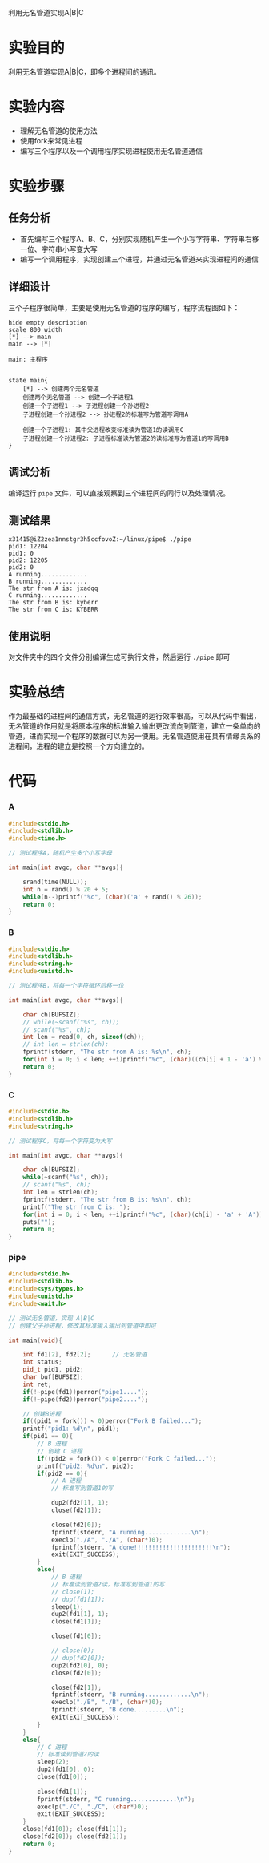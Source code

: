 利用无名管道实现A|B|C

# 实验目的

利用无名管道实现A|B|C，即多个进程间的通讯。

# 实验内容

+ 理解无名管道的使用方法
+ 使用fork来常见进程
+ 编写三个程序以及一个调用程序实现进程使用无名管道通信

# 实验步骤

## 任务分析

+ 首先编写三个程序A、B、C，分别实现随机产生一个小写字符串、字符串右移一位、字符串小写变大写
+ 编写一个调用程序，实现创建三个进程，并通过无名管道来实现进程间的通信

## 详细设计

三个子程序很简单，主要是使用无名管道的程序的编写，程序流程图如下：

```plantuml{cmd=true hide=true}
hide empty description
scale 800 width
[*] --> main
main --> [*]

main: 主程序


state main{
    [*] --> 创建两个无名管道
    创建两个无名管道 --> 创建一个子进程1
    创建一个子进程1 --> 子进程创建一个孙进程2
    子进程创建一个孙进程2 --> 孙进程2的标准写为管道写调用A

    创建一个子进程1: 其中父进程改变标准读为管道1的读调用C
    子进程创建一个孙进程2: 子进程标准读为管道2的读标准写为管道1的写调用B
}
```

## 调试分析

编译运行 ``pipe`` 文件，可以直接观察到三个进程间的同行以及处理情况。

## 测试结果

```shell
x31415@iZ2zea1nnstgr3h5ccfovoZ:~/linux/pipe$ ./pipe 
pid1: 12204
pid1: 0
pid2: 12205
pid2: 0
A running.............
B running.............
The str from A is: jxadqq
C running.............
The str from B is: kyberr
The str from C is: KYBERR
```

## 使用说明

对文件夹中的四个文件分别编译生成可执行文件，然后运行 ``./pipe`` 即可

# 实验总结

作为最基础的进程间的通信方式，无名管道的运行效率很高，可以从代码中看出，无名管道的作用就是将原本程序的标准输入输出更改流向到管道，建立一条单向的管道，进而实现一个程序的数据可以为另一使用。无名管道使用在具有情缘关系的进程间，进程的建立是按照一个方向建立的。

# 代码

### A

```cpp
#include<stdio.h>
#include<stdlib.h>
#include<time.h>

// 测试程序A，随机产生多个小写字母

int main(int avgc, char **avgs){

    srand(time(NULL));
    int n = rand() % 20 + 5;
    while(n--)printf("%c", (char)('a' + rand() % 26));
    return 0;
}
```

### B

```cpp
#include<stdio.h>
#include<stdlib.h>
#include<string.h>
#include<unistd.h>

// 测试程序B，将每一个字符循环后移一位

int main(int avgc, char **avgs){

    char ch[BUFSIZ];
    // while(~scanf("%s", ch));
    // scanf("%s", ch);
    int len = read(0, ch, sizeof(ch));
    // int len = strlen(ch);
    fprintf(stderr, "The str from A is: %s\n", ch);
    for(int i = 0; i < len; ++i)printf("%c", (char)((ch[i] + 1 - 'a') % 26 + 'a'));
    return 0;
}
```

### C 

```cpp
#include<stdio.h>
#include<stdlib.h>
#include<string.h>

// 测试程序C，将每一个字符变为大写

int main(int avgc, char **avgs){

    char ch[BUFSIZ];
    while(~scanf("%s", ch));
    // scanf("%s", ch);
    int len = strlen(ch);
    fprintf(stderr, "The str from B is: %s\n", ch);
    printf("The str from C is: ");
    for(int i = 0; i < len; ++i)printf("%c", (char)(ch[i] - 'a' + 'A'));
    puts("");
    return 0;
}
```

### pipe

```cpp
#include<stdio.h>
#include<stdlib.h>
#include<sys/types.h>
#include<unistd.h>
#include<wait.h>

// 测试无名管道，实现 A|B|C
// 创建父子孙进程，修改其标准输入输出到管道中即可

int main(void){

    int fd1[2], fd2[2];      // 无名管道
    int status;
    pid_t pid1, pid2;
    char buf[BUFSIZ];
    int ret;
    if(!~pipe(fd1))perror("pipe1....");
    if(!~pipe(fd2))perror("pipe2....");

    // 创建B进程
    if((pid1 = fork()) < 0)perror("Fork B failed...");
    printf("pid1: %d\n", pid1);
    if(pid1 == 0){
        // B 进程
        // 创建 C 进程
        if((pid2 = fork()) < 0)perror("Fork C failed...");
        printf("pid2: %d\n", pid2);
        if(pid2 == 0){
            // A 进程
            // 标准写到管道1的写

            dup2(fd2[1], 1);
            close(fd2[1]);

            close(fd2[0]);
            fprintf(stderr, "A running.............\n");
            execlp("./A", "./A", (char*)0);
            fprintf(stderr, "A done!!!!!!!!!!!!!!!!!!!!!!\n");
            exit(EXIT_SUCCESS);
        }
        else{
            // B 进程
            // 标准读到管道2读，标准写到管道1的写
            // close(1);
            // dup(fd1[1]);
            sleep(1);
            dup2(fd1[1], 1);
            close(fd1[1]);

            close(fd1[0]);

            // close(0);
            // dup(fd2[0]);
            dup2(fd2[0], 0);
            close(fd2[0]);

            close(fd2[1]);
            fprintf(stderr, "B running.............\n");
            execlp("./B", "./B", (char*)0);
            fprintf(stderr, "B done.........\n");
            exit(EXIT_SUCCESS);
        }
    }
    else{
        // C 进程
        // 标准读到管道2的读
        sleep(2);
        dup2(fd1[0], 0);
        close(fd1[0]);
        
        close(fd1[1]);
        fprintf(stderr, "C running.............\n");
        execlp("./C", "./C", (char*)0);
        exit(EXIT_SUCCESS);
    }
    close(fd1[0]); close(fd1[1]);
    close(fd2[0]); close(fd2[1]);
    return 0;
}
```